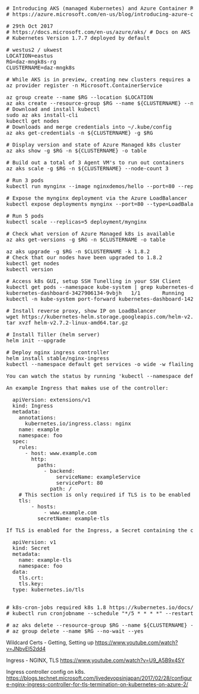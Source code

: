 <pre>
# Introducing AKS (managed Kubernetes) and Azure Container Registry improvements
# https://azure.microsoft.com/en-us/blog/introducing-azure-container-service-aks-managed-kubernetes-and-azure-container-registry-geo-replication/

# 29th Oct 2017
# https://docs.microsoft.com/en-us/azure/aks/ # Docs on AKS
# Kubernetes Version 1.7.7 deployed by default

# westus2 / ukwest
LOCATION=eastus
RG=daz-mngk8s-rg
CLUSTERNAME=daz-mngk8s

# While AKS is in preview, creating new clusters requires a feature flag on your subscription.
az provider register -n Microsoft.ContainerService

az group create --name $RG --location $LOCATION
az aks create --resource-group $RG --name ${CLUSTERNAME} --node-count 2 -s Standard_D2_v2
# Download and install kubectl
sudo az aks install-cli
kubectl get nodes
# Downloads and merge credentials into ~/.kube/config
az aks get-credentials -n ${CLUSTERNAME} -g $RG

# Display version and state of Azure Managed k8s cluster
az aks show -g $RG -n ${CLUSTERNAME} -o table

# Build out a total of 3 Agent VM's to run out containers
az aks scale -g $RG -n ${CLUSTERNAME} --node-count 3

# Run 3 pods
kubectl run mynginx --image nginxdemos/hello --port=80 --replicas=3

# Expose the mynginx deployment via the Azure LoadBalancer
kubectl expose deployments mynginx --port=80 --type=LoadBalancer

# Run 5 pods
kubectl scale --replicas=5 deployment/mynginx

# Check what version of Azure Managed k8s is available
az aks get-versions -g $RG -n $CLUSTERNAME -o table

az aks upgrade -g $RG -n $CLUSTERNAME -k 1.8.2
# Check that our nodes have been upgraded to 1.8.2
kubectl get nodes
kubectl version

# Access k8s GUI, setup SSH Tunelling in your SSH Client
kubectl get pods --namespace kube-system | grep kubernetes-dashboard
kubernetes-dashboard-3427906134-9vbjh   1/1       Running   0          49m
kubectl -n kube-system port-forward kubernetes-dashboard-1427906131-8vbjh 9090:9090

# Install reverse proxy, show IP on LoadBalancer
wget https://kubernetes-helm.storage.googleapis.com/helm-v2.7.2-linux-amd64.tar.gz
tar xvzf helm-v2.7.2-linux-amd64.tar.gz

# Install Tiller (helm server)
helm init --upgrade

# Deploy nginx ingress controller
helm install stable/nginx-ingress
kubectl --namespace default get services -o wide -w flailing-hound-nginx-ingress-controller

You can watch the status by running 'kubectl --namespace default get services -o wide -w flailing-hound-nginx-ingress-controller'

An example Ingress that makes use of the controller:

  apiVersion: extensions/v1
  kind: Ingress
  metadata:
    annotations:
      kubernetes.io/ingress.class: nginx
    name: example
    namespace: foo
  spec:
    rules:
      - host: www.example.com
        http:
          paths:
            - backend:
                serviceName: exampleService
                servicePort: 80
              path: /
    # This section is only required if TLS is to be enabled for the Ingress
    tls:
        - hosts:
            - www.example.com
          secretName: example-tls

If TLS is enabled for the Ingress, a Secret containing the certificate and key must also be provided:

  apiVersion: v1
  kind: Secret
  metadata:
    name: example-tls
    namespace: foo
  data:
    tls.crt: <base64 encoded cert>
    tls.key: <base64 encoded key>
  type: kubernetes.io/tls


# k8s-cron-jobs required k8s 1.8 https://kubernetes.io/docs/concepts/workloads/controllers/cron-jobs/
# kubectl run cronjobname --schedule "*/5 * * * *" --restart=OnFailure --image "imagename" -- "command"

# az aks delete --resource-group $RG --name ${CLUSTERNAME} --yes
# az group delete --name $RG --no-wait --yes
</pre>

Wildcard Certs - Getting, Setting up
https://www.youtube.com/watch?v=JNbvEl52dd4

Ingress - NGINX, TLS
https://www.youtube.com/watch?v=U9_A5B9x4SY

Ingress controller config on k8s.
https://blogs.technet.microsoft.com/livedevopsinjapan/2017/02/28/configure-nginx-ingress-controller-for-tls-termination-on-kubernetes-on-azure-2/
